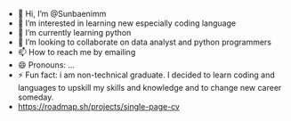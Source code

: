 - 👋 Hi, I’m @Sunbaenimm
- 👀 I’m interested in learning new especially coding language
- 🌱 I’m currently learning python 
- 💞️ I’m looking to collaborate on data analyst and python programmers
- 📫 How to reach me by emailing 
- 😄 Pronouns: ...
- ⚡ Fun fact: i am non-technical graduate. I decided to learn coding and languages to upskill my skills and knowledge and to change new career someday.
- https://roadmap.sh/projects/single-page-cv

<!---
Sunbaenimm/Sunbaenimm is a ✨ special ✨ repository because its `README.md` (this file) appears on your GitHub profile.
You can click the Preview link to take a look at your changes.
--->
